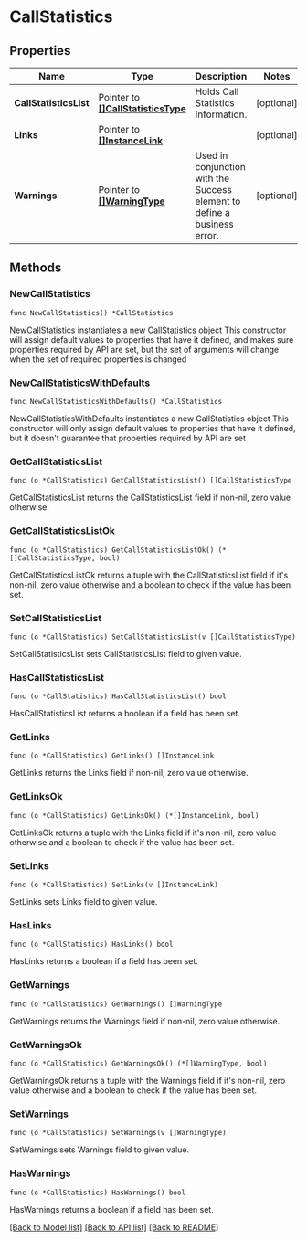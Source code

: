 # CallStatistics

## Properties

Name | Type | Description | Notes
------------ | ------------- | ------------- | -------------
**CallStatisticsList** | Pointer to [**[]CallStatisticsType**](CallStatisticsType.md) | Holds Call Statistics Information. | [optional] 
**Links** | Pointer to [**[]InstanceLink**](InstanceLink.md) |  | [optional] 
**Warnings** | Pointer to [**[]WarningType**](WarningType.md) | Used in conjunction with the Success element to define a business error. | [optional] 

## Methods

### NewCallStatistics

`func NewCallStatistics() *CallStatistics`

NewCallStatistics instantiates a new CallStatistics object
This constructor will assign default values to properties that have it defined,
and makes sure properties required by API are set, but the set of arguments
will change when the set of required properties is changed

### NewCallStatisticsWithDefaults

`func NewCallStatisticsWithDefaults() *CallStatistics`

NewCallStatisticsWithDefaults instantiates a new CallStatistics object
This constructor will only assign default values to properties that have it defined,
but it doesn't guarantee that properties required by API are set

### GetCallStatisticsList

`func (o *CallStatistics) GetCallStatisticsList() []CallStatisticsType`

GetCallStatisticsList returns the CallStatisticsList field if non-nil, zero value otherwise.

### GetCallStatisticsListOk

`func (o *CallStatistics) GetCallStatisticsListOk() (*[]CallStatisticsType, bool)`

GetCallStatisticsListOk returns a tuple with the CallStatisticsList field if it's non-nil, zero value otherwise
and a boolean to check if the value has been set.

### SetCallStatisticsList

`func (o *CallStatistics) SetCallStatisticsList(v []CallStatisticsType)`

SetCallStatisticsList sets CallStatisticsList field to given value.

### HasCallStatisticsList

`func (o *CallStatistics) HasCallStatisticsList() bool`

HasCallStatisticsList returns a boolean if a field has been set.

### GetLinks

`func (o *CallStatistics) GetLinks() []InstanceLink`

GetLinks returns the Links field if non-nil, zero value otherwise.

### GetLinksOk

`func (o *CallStatistics) GetLinksOk() (*[]InstanceLink, bool)`

GetLinksOk returns a tuple with the Links field if it's non-nil, zero value otherwise
and a boolean to check if the value has been set.

### SetLinks

`func (o *CallStatistics) SetLinks(v []InstanceLink)`

SetLinks sets Links field to given value.

### HasLinks

`func (o *CallStatistics) HasLinks() bool`

HasLinks returns a boolean if a field has been set.

### GetWarnings

`func (o *CallStatistics) GetWarnings() []WarningType`

GetWarnings returns the Warnings field if non-nil, zero value otherwise.

### GetWarningsOk

`func (o *CallStatistics) GetWarningsOk() (*[]WarningType, bool)`

GetWarningsOk returns a tuple with the Warnings field if it's non-nil, zero value otherwise
and a boolean to check if the value has been set.

### SetWarnings

`func (o *CallStatistics) SetWarnings(v []WarningType)`

SetWarnings sets Warnings field to given value.

### HasWarnings

`func (o *CallStatistics) HasWarnings() bool`

HasWarnings returns a boolean if a field has been set.


[[Back to Model list]](../README.md#documentation-for-models) [[Back to API list]](../README.md#documentation-for-api-endpoints) [[Back to README]](../README.md)


